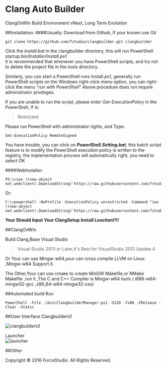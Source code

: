 Clang Auto Builder
===
ClangOnWin Build Environment vNext, Long Term Evolution   

##Installation:
####Usually:
Download from Github, If your known use Git  

```
git clone https://github.com/fstudio/clangbuilder.git clangbuilder 
```

Click the *Install.bat* in the clangbuilder directory, this will run PowerShell startup  *bin/Installer/Install.ps1*      
It is recommended that whenever you have PowerShell scripts, and try not to delete the project file in the tools directory.

Similarly, you can start a PowerShell runs Install.ps1, generally run PowerShell scripts on the Windows right-click menu option, you can right-click the menu "*run with PowerShell*"
Above procedure does not require administrator privileges.

If you are unable to run the script, please enter *Get-ExecutionPolicy* in the PowerShell,
If is:  
> Restricted 

Please run PowerShell with administrator rights, and Type:   

```
Set-ExecutionPolicy RemoteSigned
```

You have trouble, you can click on ***PowerShell.Setting.bat***, this batch script feature is to modify the PowerShell execution policy is written to the registry, the implementation process will automatically right, you need to select OK

####WebInstaller:

```
PS:\>iex ((new-object net.webclient).DownloadString('https://raw.githubusercontent.com/fstudio/clangbuilder/master/bin/Installer/WebInstall.ps1'))
```   

Or:  
```
C:\>powershell -NoProfile -ExecutionPolicy unrestricted -Command "iex ((new-object net.webclient).DownloadString('https://raw.githubusercontent.com/fstudio/clangbuilder/master/bin/Installer/WebInstall.ps1'))" 
```

**Your Should Input Your ClangSetup Install Loaction!!!!**


##ClangOnWin  

Build Clang,Base Visual Studio
>Visual Studio 2013 or Later,It's Best for VisualStudio 2013 Update 4

Or Your can use Mingw-w64,your can cross compile LLVM on Linux ,Mingw-w64 Support it.

The Other,Your can use cmake to create MinGW Makefile,or NMake Makefile ,run it ,The C and C++ Compiler is Mingw-w64 tools ( i686-w64-mingw32-gcc ,x86_64-w64-mingw32-xxx)


##Automated build
Run    
```
PowerShell -File .\bin\ClangbuilderManager.ps1 -V120 -Tx86 -CRelease -Clear -Static 
```



##User Interface
ClangbuilderUI        

![clangbuilderUI](https://raw.githubusercontent.com/fstudio/clangbuilder/master/doc/images/ClangbuilderUI.jpg)

Launcher       
![launcher](https://raw.githubusercontent.com/fstudio/clangbuilder/master/doc/images/launcher.jpg)


##Other

Copyright © 2016 ForceStudio. All Rights Reserved.
